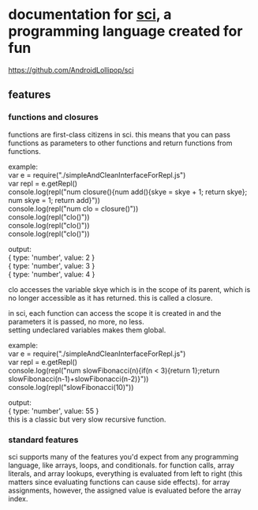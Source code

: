 # documentation for [sci](https://github.com/AndroidLollipop/sci), a programming language created for fun
https://github.com/AndroidLollipop/sci
## features
### functions and closures
functions are first-class citizens in sci. this means that you can pass functions as parameters to other functions and return functions from functions.  
  
example:    
var e = require("./simpleAndCleanInterfaceForRepl.js")  
var repl = e.getRepl()  
console.log(repl("num closure(){num add(){skye = skye + 1; return skye}; num skye = 1; return add}"))  
console.log(repl("num clo = closure()"))  
console.log(repl("clo()"))  
console.log(repl("clo()"))  
console.log(repl("clo()"))  
  
output:  
{ type: 'number', value: 2 }  
{ type: 'number', value: 3 }  
{ type: 'number', value: 4 }  
  
clo accesses the variable skye which is in the scope of its parent, which is no longer accessible as it has returned. this is called a closure.  
  
in sci, each function can access the scope it is created in and the parameters it is passed, no more, no less.  
setting undeclared variables makes them global.  
  
example:  
var e = require("./simpleAndCleanInterfaceForRepl.js")  
var repl = e.getRepl()  
console.log(repl("num slowFibonacci(n){if(n < 3){return 1};return slowFibonacci(n-1)+slowFibonacci(n-2)}"))  
console.log(repl("slowFibonacci(10)"))  
  
output:  
{ type: 'number', value: 55 }  
this is a classic but very slow recursive function.
### standard features
sci supports many of the features you'd expect from any programming language, like arrays, loops, and conditionals. for function calls, array literals, and array lookups, everything is evaluated from left to right (this matters since evaluating functions can cause side effects). for array assignments, however, the assigned value is evaluated before the array index.
